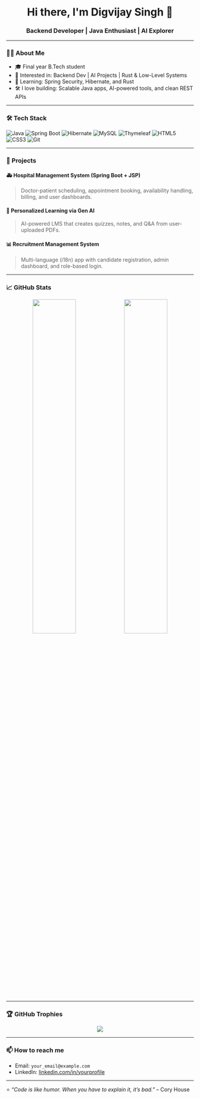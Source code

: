 <h1 align="center">Hi there, I'm Digvijay Singh 👋</h1>
<h3 align="center">Backend Developer | Java Enthusiast | AI Explorer</h3>

---

### 🧑‍💻 About Me
- 🎓 Final year B.Tech student
- 🤖 Interested in: Backend Dev | AI Projects | Rust & Low-Level Systems
- 🌱 Learning: Spring Security, Hibernate, and Rust
- 🛠️ I love building: Scalable Java apps, AI-powered tools, and clean REST APIs

---

### 🛠️ Tech Stack

![Java](https://img.shields.io/badge/Java-%23ED8B00.svg?style=flat&logo=java&logoColor=white)
![Spring Boot](https://img.shields.io/badge/Spring_Boot-6DB33F?style=flat&logo=spring-boot&logoColor=white)
![Hibernate](https://img.shields.io/badge/Hibernate-59666C?style=flat&logo=hibernate)
![MySQL](https://img.shields.io/badge/MySQL-4479A1?style=flat&logo=mysql&logoColor=white)
![Thymeleaf](https://img.shields.io/badge/Thymeleaf-005F0F?style=flat&logo=thymeleaf&logoColor=white)
![HTML5](https://img.shields.io/badge/HTML5-E34F26?style=flat&logo=html5&logoColor=white)
![CSS3](https://img.shields.io/badge/CSS3-1572B6?style=flat&logo=css3&logoColor=white)
![Git](https://img.shields.io/badge/Git-F05032?style=flat&logo=git&logoColor=white)

---

### 🧠 Projects

#### 🚑 Hospital Management System (Spring Boot + JSP)
> Doctor-patient scheduling, appointment booking, availability handling, billing, and user dashboards.

#### 🧠 Personalized Learning via Gen AI
> AI-powered LMS that creates quizzes, notes, and Q&A from user-uploaded PDFs.

#### 📊 Recruitment Management System
> Multi-language (i18n) app with candidate registration, admin dashboard, and role-based login.

---

### 📈 GitHub Stats

<p align="center">
  <img src="https://github-readme-stats.vercel.app/api?username=mystixsinner&show_icons=true&theme=tokyonight" width="48%"/>
  <img src="https://github-readme-stats.vercel.app/api/top-langs/?username=mystixsinner&layout=compact&theme=tokyonight" width="48%"/>
</p>

---

### 🏆 GitHub Trophies
<p align="center">
  <img src="https://github-profile-trophy.vercel.app/?username=mystixsinner&theme=tokyonight&no-frame=true&no-bg=true&margin-w=4" />
</p>

---

### 📫 How to reach me
- Email: `your_email@example.com`
- LinkedIn: [linkedin.com/in/yourprofile](https://linkedin.com/in/yourprofile)

---

⭐ _“Code is like humor. When you have to explain it, it’s bad.”_ – Cory House


<!--
**digvijxy/digvijxy** is a ✨ _special_ ✨ repository because its `README.md` (this file) appears on your GitHub profile.

Here are some ideas to get you started:

- 🔭 I’m currently working on ...
- 🌱 I’m currently learning ...
- 👯 I’m looking to collaborate on ...
- 🤔 I’m looking for help with ...
- 💬 Ask me about ...
- 📫 How to reach me: ...
- 😄 Pronouns: ...
- ⚡ Fun fact: ...
-->
